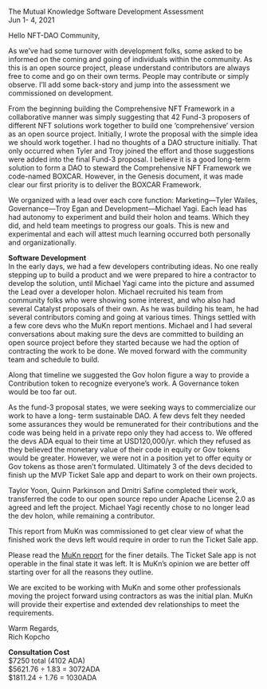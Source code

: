 The Mutual Knowledge Software Development Assessment  
Jun 1- 4, 2021

Hello NFT-DAO Community,

As we’ve had some turnover with development folks, some asked to be informed on the
coming and going of individuals within the community. As this is an open source project, please
understand contributors are always free to come and go on their own terms. People may
contribute or simply observe. I’ll add some back-story and jump into the assessment we
commissioned on development.

From the beginning building the Comprehensive NFT Framework in a collaborative manner was
simply suggesting that 42 Fund-3 proposers of different NFT solutions work together to build
one ‘comprehensive’ version as an open source project. Initially, I wrote the proposal with the
simple idea we should work together. I had no thoughts of a DAO structure initially. That only
occurred when Tyler and Troy joined the effort and those suggestions were added into the final
Fund-3 proposal. I believe it is a good long-term solution to form a DAO to steward the
Comprehensive NFT Framework we code-named BOXCAR. However, in the Genesis document,
it was made clear our first priority is to deliver the BOXCAR Framework.

We organized with a lead over each core function: Marketing—Tyler Wailes, Governance—Troy
Egan and Development—Michael Yagi. Each lead has had autonomy to experiment and build
their holon and teams. Which they did, and held team meetings to progress our goals. This is
new and experimental and each will attest much learning occurred both personally and
organizationally.

**Software Development**  
In the early days, we had a few developers contributing ideas. No one really stepping up to
build a product and we were prepared to hire a contractor to develop the solution, until
Michael Yagi came into the picture and assumed the Lead over a developer holon. Michael
recruited his team from community folks who were showing some interest, and who also had
several Catalyst proposals of their own. As he was building his team, he had several
contributors coming and going at various times. Things settled with a few core devs who the
MuKn report mentions. Michael and I had several conversations about making sure the devs
are committed to building an open source project before they started because we had the
option of contracting the work to be done. We moved forward with the community team and
schedule to build.

Along that timeline we suggested the Gov holon figure a way to provide a Contribution token to
recognize everyone’s work. A Governance token would be too far out.

As the fund-3 proposal states, we were seeking ways to commercialize our work to have a long-
term sustainable DAO. A few devs felt they needed some assurances they would be
remunerated for their contributions and the code was being held in a private repo only they had access to. We offered the devs ADA equal to their time at USD120,000/yr. which they
refused as they believed the monetary value of their code in equity or Gov tokens would be
greater. However, we were not in a position yet to offer equity or Gov tokens as those aren’t
formulated. Ultimately 3 of the devs decided to finish up the MVP Ticket Sale app and depart to
work on their own projects.

Taylor Yoon, Quinn Parkinson and Dmitri Safine completed their work, transferred the code to
our open source repo under Apache License 2.0 as agreed and left the project. Michael Yagi
recently chose to no longer lead the dev holon, while remaining a contributor.

This report from MuKn was commissioned to get clear view of what the finished work the devs
left would require in order to run the Ticket Sale app.

Please read the [MuKn report](https://github.com/NFT-DAO/Akkadia/blob/main/NFT-DAO_Akkadia_Ticket_Sales_Audit_Report.pdf) for the finer details. The Ticket Sale app is not operable in the
final state it was left. It is MuKn’s opinion we are better off starting over for all the reasons they
outline.

We are excited to be working with MuKn and some other professionals moving the project
forward using contractors as was the initial plan. MuKn will provide their expertise and
extended dev relationships to meet the requirements.

Warm Regards,  
Rich Kopcho

**Consultation Cost**  
$7250 total (4102 ADA)  
$5621.76 ÷ 1.83 = 3072ADA  
$1811.24 ÷ 1.76 = 1030ADA  
